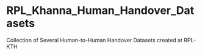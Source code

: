 # RPL_Khanna_Human_Handover_Datasets
Collection of Several Human-to-Human Handover Datasets created at RPL-KTH
